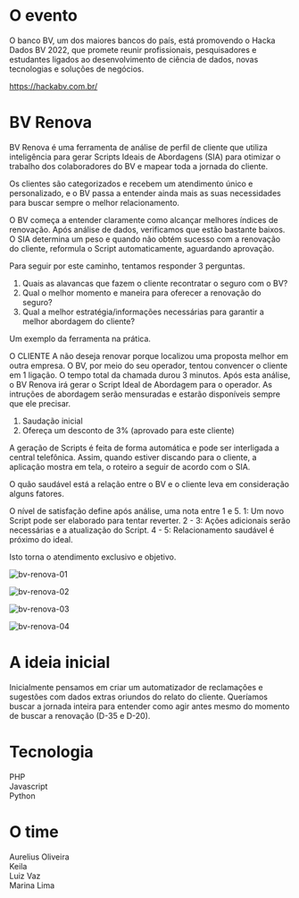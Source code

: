 # O evento
O banco BV, um dos maiores bancos do país, está promovendo o Hacka Dados BV 2022, que promete reunir profissionais, pesquisadores e estudantes ligados ao desenvolvimento de ciência de dados, novas tecnologias e soluções de negócios.

https://hackabv.com.br/


# BV Renova
BV Renova é uma ferramenta de análise de perfil de cliente que utiliza inteligência para gerar Scripts Ideais de Abordagens (SIA) para otimizar o trabalho dos colaboradores do BV e mapear toda a jornada do cliente.

Os clientes são categorizados e recebem um atendimento único e personalizado, e o BV passa a entender ainda mais as suas necessidades para buscar sempre o melhor relacionamento.

O BV começa a entender claramente como alcançar melhores índices de renovação. Após análise de dados, verificamos que estão bastante baixos.
O SIA determina um peso e quando não obtém sucesso com a renovação do cliente, reformula o Script automaticamente, aguardando aprovação.

Para seguir por este caminho, tentamos responder 3 perguntas.
1. Quais as alavancas que fazem o cliente recontratar o seguro com o BV?
2. Qual o melhor momento e maneira para oferecer a renovação do seguro?
3. Qual a melhor estratégia/informações necessárias para garantir a melhor abordagem do cliente?

Um exemplo da ferramenta na prática.

O CLIENTE A não deseja renovar porque localizou uma proposta melhor em outra empresa. O BV, por meio do seu operador, tentou convencer o cliente em 1 ligação. O tempo total da chamada durou 3 minutos.
Após esta análise, o BV Renova irá gerar o Script Ideal de Abordagem para o operador. 
As intruções de abordagem serão mensuradas e estarão disponíveis sempre que ele precisar. 
1. Saudação inicial
2. Ofereça um desconto de 3% (aprovado para este cliente)

A geração de Scripts é feita de forma automática e pode ser interligada a central telefônica.
Assim, quando estiver discando para o cliente, a aplicação mostra em tela, o roteiro a seguir de acordo com o SIA.

O quão saudável está a relação entre o BV e o cliente leva em consideração alguns fatores. 

O nível de satisfação define após análise, uma nota entre 1 e 5. 
1: Um novo Script pode ser elaborado para tentar reverter.
2 - 3: Ações adicionais serão necessárias e a atualização do Script.
4 - 5: Relacionamento saudável é próximo do ideal.

Isto torna o atendimento exclusivo e objetivo.

![bv-renova-01](https://user-images.githubusercontent.com/110358231/182050267-95624e1a-a17e-4290-a8af-b0cd1ec0188e.png)

![bv-renova-02](https://user-images.githubusercontent.com/110358231/182050277-653b2cdb-9639-474c-b993-b764f8795b93.png)

![bv-renova-03](https://user-images.githubusercontent.com/110358231/182050279-7121cceb-6908-4f85-a80d-528047810ea3.png)

![bv-renova-04](https://user-images.githubusercontent.com/110358231/182050300-9ee781bd-66d0-46a4-824a-3817e2934d9e.png)

# A ideia inicial
Inicialmente pensamos em criar um automatizador de reclamações e sugestões com dados extras oriundos do relato do cliente. Queríamos buscar a jornada inteira para entender como agir antes mesmo do momento de buscar a renovação (D-35 e D-20).

# Tecnologia
PHP<br>
Javascript<br>
Python

# O time
Aurelius Oliveira<br>
Keila<br>
Luiz Vaz<br>
Marina Lima<br>
